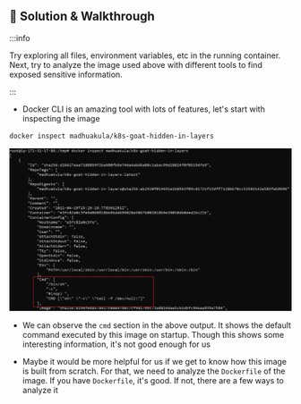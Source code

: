 ## 🎉 Solution & Walkthrough

:::info

Try exploring all files, environment variables, etc in the running container. Next, try to analyze the image used above with different tools to find exposed sensitive information.

:::

* Docker CLI is an amazing tool with lots of features, let's start with inspecting the image

```bash
docker inspect madhuakula/k8s-goat-hidden-in-layers
```

![Scenario 15 docker inspect](./sc-15-1.png)

* We can observe the `cmd` section in the above output. It shows the default command executed by this image on startup. Though this shows some interesting information, it's not good enough for us

* Maybe it would be more helpful for us if we get to know how this image is built from scratch. For that, we need to analyze the `Dockerfile` of the image. If you have `Dockerfile`, it's good. If not, there are a few ways to analyze it
